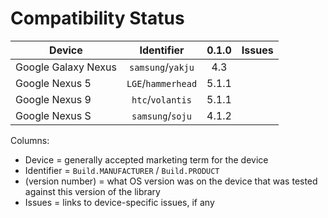 # Compatibility Status

| Device              | Identifier         | 0.1.0 | Issues |
| ------------------- |:------------------:|:-----:|--------|
| Google Galaxy Nexus | `samsung`/`yakju`  | 4.3   | |
| Google Nexus 5      | `LGE`/`hammerhead` | 5.1.1 | |
| Google Nexus 9      | `htc`/`volantis`   | 5.1.1 | |
| Google Nexus S      | `samsung`/`soju`   | 4.1.2 | |

Columns:
- Device = generally accepted marketing term for the device
- Identifier = `Build.MANUFACTURER` / `Build.PRODUCT`
- (version number) = what OS version was on the device that was tested against this version of the library
- Issues = links to device-specific issues, if any
